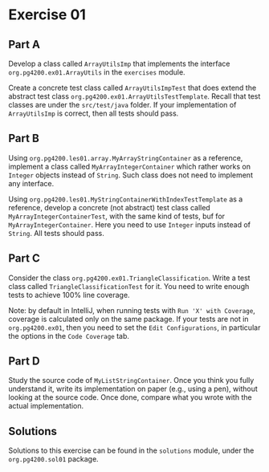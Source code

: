 # Exercise 01

## Part A

Develop a class called `ArrayUtilsImp` that
implements the interface `org.pg4200.ex01.ArrayUtils` in
the `exercises` module.

Create a concrete test class called `ArrayUtilsImpTest` that
does extend the abstract test class `org.pg4200.ex01.ArrayUtilsTestTemplate`.
Recall that test classes are under the `src/test/java` folder.
If your implementation of `ArrayUtilsImp` is correct,
then all tests should pass.


## Part B

Using `org.pg4200.les01.array.MyArrayStringContainer` as a
reference, implement a class called  `MyArrayIntegerContainer`
which rather works on `Integer` objects instead of `String`.
Such class does not need to implement any interface.

Using `org.pg4200.les01.MyStringContainerWithIndexTestTemplate`
as a reference, develop a concrete (not abstract) test class
called `MyArrayIntegerContainerTest`, with the same kind
of tests, buf for `MyArrayIntegerContainer`. 
Here you need to use `Integer` inputs  instead of `String`. 
All tests should pass.


## Part C

Consider the class `org.pg4200.ex01.TriangleClassification`.
Write a test class called `TriangleClassificationTest` for it.
You need to write enough tests to achieve 100% line coverage.

Note: by default in IntelliJ, when running tests with 
`Run 'X' with Coverage`, coverage is calculated only on the
same package. If your tests are not in `org.pg4200.ex01`,
then you need to set the `Edit Configurations`, in particular
the options in the `Code Coverage` tab.

 
## Part D

Study the source code of `MyListStringContainer`.
Once you think you fully understand it, write its implementation
on paper (e.g., using a pen), without looking at the source code.
Once done, compare what you wrote with the actual implementation.   
 

## Solutions

Solutions to this exercise can be found in the `solutions`
module, under the `org.pg4200.sol01` package.

